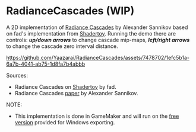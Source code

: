 # RadianceCascades (WIP)
A 2D implementation of [Radiance Cascades](https://drive.google.com/file/d/1L6v1_7HY2X-LV3Ofb6oyTIxgEaP4LOI6/view) by Alexander Sannikov based on fad's implementation from [Shadertoy](https://www.shadertoy.com/view/mtlBzX). Running the demo there are controls: _**up/down arrows**_ to change cascade mip-maps, _**left/right arrows**_ to change the cascade zero interval distance.

https://github.com/Yaazarai/RadianceCascades/assets/7478702/1efc5b1a-6a7b-4041-ab75-1d8fa7b4abbb

Sources:
* Radiance Cascades on [Shadertoy](https://www.shadertoy.com/view/mtlBzX) by fad.
* Radiance Cascades [paper](https://drive.google.com/file/d/1L6v1_7HY2X-LV3Ofb6oyTIxgEaP4LOI6/view) by Alexander Sannikov.

NOTE:
* This implementation is done in GameMaker and will run on the [free version](https://gamemaker.io/en/download) provided for Windows exporting.
